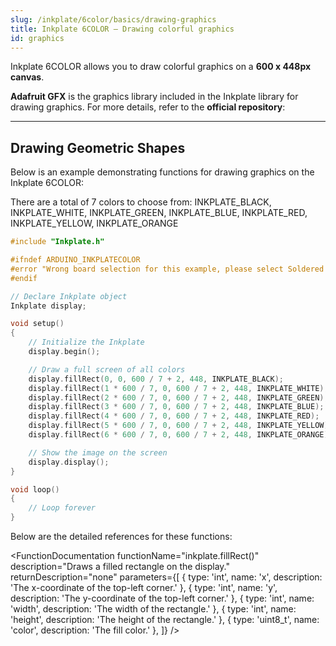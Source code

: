```yaml
---
slug: /inkplate/6color/basics/drawing-graphics
title: Inkplate 6COLOR – Drawing colorful graphics
id: graphics
---
```


Inkplate 6COLOR allows you to draw colorful graphics on a **600 x 448px canvas**.

<InfoBox>**Adafruit GFX** is the graphics library included in the Inkplate library for drawing graphics. For more details, refer to the **official repository**:<QuickLink title="Adafruit GFX Library" 
  description="The core graphics library for Inkplate library, created by Adafruit."
  url="https://github.com/adafruit/Adafruit-GFX-Library" 
/></InfoBox>

---

## Drawing Geometric Shapes

Below is an example demonstrating functions for drawing graphics on the Inkplate 6COLOR:

<InfoBox>There are a total of 7 colors to choose from: INKPLATE_BLACK, INKPLATE_WHITE, INKPLATE_GREEN, INKPLATE_BLUE, INKPLATE_RED, INKPLATE_YELLOW, INKPLATE_ORANGE</InfoBox>

```cpp
#include "Inkplate.h"

#ifndef ARDUINO_INKPLATECOLOR
#error "Wrong board selection for this example, please select Soldered Inkplate 6COLOR in the boards menu."
#endif

// Declare Inkplate object
Inkplate display;

void setup()
{
    // Initialize the Inkplate
    display.begin();

    // Draw a full screen of all colors
    display.fillRect(0, 0, 600 / 7 + 2, 448, INKPLATE_BLACK);
    display.fillRect(1 * 600 / 7, 0, 600 / 7 + 2, 448, INKPLATE_WHITE);
    display.fillRect(2 * 600 / 7, 0, 600 / 7 + 2, 448, INKPLATE_GREEN);
    display.fillRect(3 * 600 / 7, 0, 600 / 7 + 2, 448, INKPLATE_BLUE);
    display.fillRect(4 * 600 / 7, 0, 600 / 7 + 2, 448, INKPLATE_RED);
    display.fillRect(5 * 600 / 7, 0, 600 / 7 + 2, 448, INKPLATE_YELLOW);
    display.fillRect(6 * 600 / 7, 0, 600 / 7 + 2, 448, INKPLATE_ORANGE);

    // Show the image on the screen
    display.display();
}

void loop()
{
    // Loop forever
}
```

<CenteredImage src="/img/6color/graphics.png" alt="Expected output on Inkplate display" caption="Expected output on Inkplate display." width="750px" />

Below are the detailed references for these functions:

<FunctionDocumentation
  functionName="inkplate.fillRect()"
  description="Draws a filled rectangle on the display."
  returnDescription="none"
  parameters={[
    { type: 'int', name: 'x', description: 'The x-coordinate of the top-left corner.' },
    { type: 'int', name: 'y', description: 'The y-coordinate of the top-left corner.' },
    { type: 'int', name: 'width', description: 'The width of the rectangle.' },
    { type: 'int', name: 'height', description: 'The height of the rectangle.' },
    { type: 'uint8_t', name: 'color', description: 'The fill color.' },
  ]}
/>



